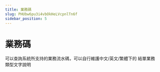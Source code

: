 ```yaml
---
title: 業務碼
slug: PHUbw6pu3i4vbOkHeLVcpnlTn6f
sidebar_position: 5
---
```



# 業務碼

可以查詢系統所支持的業務流水碼，可以自行維護中文/英文/繁體下的 結單業務類型文字說明

